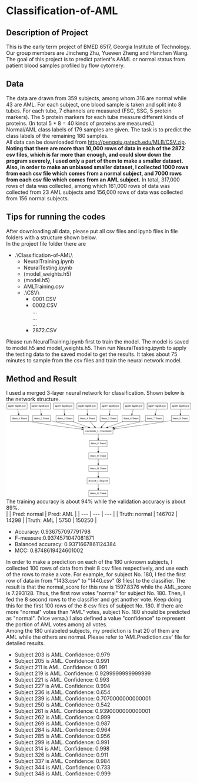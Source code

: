 # Classification-of-AML
## Description of Project
This is the early term project of BMED 6517, Georgia Institute of Technology. Our group members are Jincheng Zhu, Yuewen Zheng and Hanchen Wang. The goal of this project is to predict patient's AAML or normal status from patient blood samples profiled by flow cytomery.  
## Data
The data are drawn from 359 subjects, among whom 316 are normal while 43 are AML. For each subject, one blood sample is taken and split into 8 tubes. For each tube, 7 channels are measured (FSC, SSC, 5 protein markers). The 5 protein markers for each tube measure different kinds of proteins. (In total 5 * 8 = 40 kinds of proteins are measured.)  
Normal/AML class labels of 179 samples are given. The task is to predict the class labels of the remaining 180 samples.  
All data can be downloaded from http://pengqiu.gatech.edu/MLB/CSV.zip.  
**Noting that there are more than 10,000 rows of data in each of the 2872 csv files, which is far more than enough, and could slow down the program severely, I used only a part of them to make a smaller dataset. Also, in order to make an unbiased smaller dataset, I collected 1000 rows from each csv file which comes from a normal subject, and 7000 rows from each csv file which comes from an AML subject.** In total, 317,000 rows of data was collected, among which 161,000 rows of data was collected from 23 AML subjects amd 156,000 rows of data was collected from 156 normal subjects.

## Tips for running the codes
After downloading all data, please put all csv files and ipynb files in file folders with a structure shown below.  
In the project file folder there are
- .\Classification-of-AML\  
	- NeuralTraining.ipynb  
	- NeuralTesting.ipynb  
	- (model_weights.h5)  
	- (model.h5)  
	- AMLTraining.csv  
	- .\CSV\  
		- 0001.CSV  
		- 0002.CSV  
		...  
		...  
		...  
		- 2872.CSV  

Please run NeuralTraining.ipynb first to train the model. The model is saved to model.h5 and model_weights.h5. Then run NeuralTesting.ipynb to apply the testing data to the saved model to get the results. It takes about 75 minutes to sample from the csv files and train the neural network model.

## Method and Result
I used a merged 3-layer neural network for classification. Shown below is the network structure.  
![NN model structure](/model.png)
The training accuracy is about 94% while the validation accuracy is about 89%.  
|  | Pred: normal | Pred: AML |
| --- | --- | --- |
| Truth: normal | 146702 | 14298 |
|Truth: AML | 5750 | 150250 |

- Accuracy: 0.936757097791798  
- F-measure:0.9374571047081871  
- Balanced accuracy: 0.9371667861124384  
- MCC: 0.8748619424601002  
  
In order to make a prediction on each of the 180 unknown subjects, I collected 100 rows of data from their 8 csv files respectively, and use each of the rows to make a vote. For example, for subject No. 180, I fed the first row of data in from "1433.csv" to "1440.csv" (8 files) to the classifier. The result is that the normal_score for this row is 1597.8376 while the AML_score is 7.293128. Thus, the first row votes "normal" for subject No. 180. Then, I fed the 8 second rows to the classifier and get another vote. Keep doing this for the first 100 rows of the 8 csv files of subject No. 180. If there are more "normal" votes than "AML" votes, subject No. 180 should be predicted as "normal". (Vice versa.) I also defined a value "confidence" to represent the portion of AML votes among all votes.  
Among the 180 unlabeled subjects, my prediction is that 20 of them are AML while the others are normal. Please refer to 'AMLPrediction.csv' file for detailed results.  
- Subject 203 is AML. Confidence: 0.979
- Subject 205 is AML. Confidence: 0.991
- Subject 211 is AML. Confidence: 0.991
- Subject 219 is AML. Confidence: 0.9299999999999999
- Subject 221 is AML. Confidence: 0.993
- Subject 227 is AML. Confidence: 0.994
- Subject 236 is AML. Confidence: 0.654
- Subject 239 is AML. Confidence: 0.7070000000000001
- Subject 250 is AML. Confidence: 0.542
- Subject 261 is AML. Confidence: 0.9390000000000001
- Subject 262 is AML. Confidence: 0.999
- Subject 269 is AML. Confidence: 0.987
- Subject 284 is AML. Confidence: 0.964
- Subject 285 is AML. Confidence: 0.956
- Subject 299 is AML. Confidence: 0.991
- Subject 314 is AML. Confidence: 0.998
- Subject 326 is AML. Confidence: 0.911
- Subject 337 is AML. Confidence: 0.984
- Subject 344 is AML. Confidence: 0.733
- Subject 348 is AML. Confidence: 0.999
